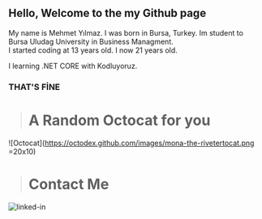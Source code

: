 ## Hello, Welcome to the my Github page
  My name is Mehmet Yılmaz. I was born in Bursa, Turkey. 
  Im student to Bursa Uludag University in Business Managment.   
  I started coding at 13 years old. 
  I now 21 years old.
  
  I learning .NET CORE with Kodluyoruz.
  
  ### THAT'S FİNE 

> # A Random Octocat for you  
  
![Octocat](https://octodex.github.com/images/mona-the-rivetertocat.png =20x10)

> # Contact Me
<img style="heigh=1; width=1;" href="https://www.linkedin.com/in/mehmet-y%C4%B1lmaz-72a95011a/" src="https://image.flaticon.com/icons/png/512/174/174857.png" alt="linked-in"/>
